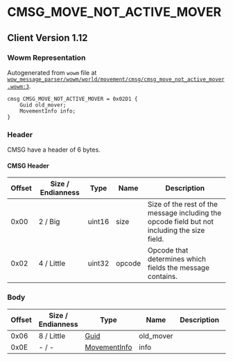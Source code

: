 # CMSG_MOVE_NOT_ACTIVE_MOVER

## Client Version 1.12

### Wowm Representation

Autogenerated from `wowm` file at [`wow_message_parser/wowm/world/movement/cmsg/cmsg_move_not_active_mover.wowm:3`](https://github.com/gtker/wow_messages/tree/main/wow_message_parser/wowm/world/movement/cmsg/cmsg_move_not_active_mover.wowm#L3).
```rust,ignore
cmsg CMSG_MOVE_NOT_ACTIVE_MOVER = 0x02D1 {
    Guid old_mover;
    MovementInfo info;
}
```
### Header

CMSG have a header of 6 bytes.

#### CMSG Header

| Offset | Size / Endianness | Type   | Name   | Description |
| ------ | ----------------- | ------ | ------ | ----------- |
| 0x00   | 2 / Big           | uint16 | size   | Size of the rest of the message including the opcode field but not including the size field.|
| 0x02   | 4 / Little        | uint32 | opcode | Opcode that determines which fields the message contains.|

### Body

| Offset | Size / Endianness | Type | Name | Description | Comment |
| ------ | ----------------- | ---- | ---- | ----------- | ------- |
| 0x06 | 8 / Little | [Guid](../spec/packed-guid.md) | old_mover |  |  |
| 0x0E | - / - | [MovementInfo](movementinfo.md) | info |  |  |

